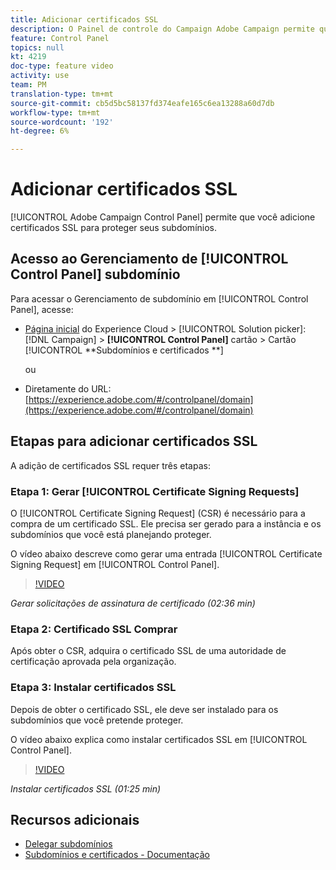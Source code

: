 ```yaml
---
title: Adicionar certificados SSL
description: O Painel de controle do Campaign Adobe Campaign permite que você adicione certificados SSL para proteger seus subdomínios.
feature: Control Panel
topics: null
kt: 4219
doc-type: feature video
activity: use
team: PM
translation-type: tm+mt
source-git-commit: cb5d5bc58137fd374eafe165c6ea13288a60d7db
workflow-type: tm+mt
source-wordcount: '192'
ht-degree: 6%

---
```



# Adicionar certificados SSL

[!UICONTROL Adobe Campaign Control Panel] permite que você adicione certificados SSL para proteger seus subdomínios.

## Acesso ao Gerenciamento de [!UICONTROL Control Panel] subdomínio

Para acessar o Gerenciamento de subdomínio em [!UICONTROL Control Panel], acesse:

* [Página inicial](https://experience.adobe.com/#/home) do Experience Cloud > [!UICONTROL Solution picker]: [!DNL Campaign] > **[!UICONTROL Control Panel]** cartão > Cartão [!UICONTROL **Subdomínios e certificados **]

   ou
* Diretamente do URL: [https://experience.adobe.com/#/controlpanel/domain](https://experience.adobe.com/#/controlpanel/domain)

## Etapas para adicionar certificados SSL

A adição de certificados SSL requer três etapas:

### Etapa 1: Gerar [!UICONTROL Certificate Signing Requests]

O [!UICONTROL Certificate Signing Request] (CSR) é necessário para a compra de um certificado SSL. Ele precisa ser gerado para a instância e os subdomínios que você está planejando proteger.

O vídeo abaixo descreve como gerar uma entrada [!UICONTROL Certificate Signing Request] em [!UICONTROL Control Panel].

>[!VIDEO](https://video.tv.adobe.com/v/31317?quality=12)

*Gerar solicitações de assinatura de certificado (02:36 min)*

### Etapa 2: Certificado SSL Comprar

Após obter o CSR, adquira o certificado SSL de uma autoridade de certificação aprovada pela organização.

### Etapa 3: Instalar certificados SSL

Depois de obter o certificado SSL, ele deve ser instalado para os subdomínios que você pretende proteger.

O vídeo abaixo explica como instalar certificados SSL em [!UICONTROL Control Panel].

>[!VIDEO](https://video.tv.adobe.com/v/31166?quality=12)

*Instalar certificados SSL (01:25 min)*

## Recursos adicionais

* [Delegar subdomínios](/help/administrating/control-panel/subdomain-delegation.md)
* [Subdomínios e certificados - Documentação](https://docs.adobe.com/content/help/pt-BR/control-panel/using/subdomains-and-certificates/renewing-subdomain-certificate.html)
